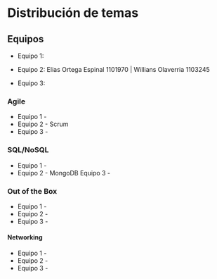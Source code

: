 # Distribución de temas

## Equipos

- Equipo 1:

- Equipo 2: Elias Ortega Espinal 1101970 | Willians Olaverria 1103245

- Equipo 3:

### Agile
- Equipo 1 - 
- Equipo 2 - Scrum
- Equipo 3 - 

### SQL/NoSQL
- Equipo 1 - 
- Equipo 2 - MongoDB
  Equipo 3 - 

### Out of the Box
- Equipo 1 - 
- Equipo 2 - 
- Equipo 3 - 

#### Networking
- Equipo 1 -
- Equipo 2 -
- Equipo 3 -


